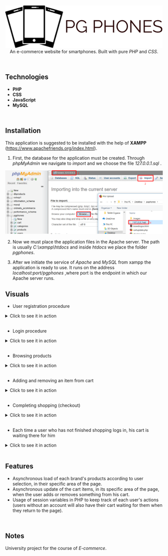<p align="center">
  <img src="./pgphones/images/logo.png"/> <br> 
  An e-commerce website for smartphones. Built with pure <i>PHP</i> and <i>CSS</i>.
</p>
<br> 

## Technologies
* **PHP**
* **CSS**
* **JavaScript**
* **MySQL**
<br>

## Installation
This application is suggested to be installed with the help of **XAMPP** (https://www.apachefriends.org/index.html).

1. First, the database for the application must be created. Through _phpMyAdmin_ we navigate to _import_ and we choose the file _127.0.0.1.sql_ .
<p align="center"> <img src="./img_for_readme/dbinst.png"/ width="650"> </p>

2. Now we must place the application files in the Apache server. The path is usually _C:\xampp\htdocs_ and inside _htdocs_ we place the folder _pgphones_.

3. After we initiate the service of _Apache_ and _MySQL_ from xampp the application is ready to use. It runs on the address _localhost:port/pgphones_ ,where port is the endpoint in which our Apache server runs.


## Visuals
* User registration procedure
<details>  <summary>Click to see it in action</summary>
  <p align="center">
    <img src="./img_for_readme/1.gif"/>
    <br>
    <b>Successful registration</b>
    <br>
    <sub><i>(GIF - Duration: 14 seconds)</i></sub> <br> <br>
    <img src="./img_for_readme/1.1.gif"/>
    <br>
    <b>Attempting to register with an already registered email address</b>
    <br>
    <sub><i>(GIF - Duration: 14 seconds)</i></sub>
  </p>
</details>
<br>

* Login procedure
<details>  <summary>Click to see it in action</summary>
  <p align="center"> <img src="./img_for_readme/2.gif"/>
    <br>
    <sub><i>(GIF - Duration: 8 seconds)</i></sub>
  </p>
</details>
<br>

* Browsing products
<details>  <summary>Click to see it in action</summary>
  <p align="center"> <img src="./img_for_readme/3.gif"/>
    <br>
    <sub><i>(GIF - Duration: 14 seconds)</i></sub>
  </p>
</details>
<br>

* Adding and removing an item from cart
<details>  <summary>Click to see it in action</summary>
  <p align="center"> <img src="./img_for_readme/4.gif"/>
    <br>
    <sub><i>(GIF - Duration: 14 seconds)</i></sub>
  </p>
</details>
<br>

* Completing shopping (checkout)
<details>  <summary>Click to see it in action</summary>
  <p align="center"> <img src="./img_for_readme/5.gif"/>
    <br>
    <b> Checking out without user account </b> <br>
    <sub><i>(GIF - Duration: 14 seconds)</i></sub> <br>
    <br>
    <img src="/img_for_readme/5.1.png"/ width="650">
    <br>
    <b> Checking out with user account - Shipping details are filled automatically </b>
  </p>
</details>
<br>

* Each time a user who has not finished shopping logs in, his cart is waiting there for him
<details>  <summary>Click to see it in action</summary>
  <p align="center"> <img src="./img_for_readme/6.gif"/>
    <br>
    <sub><i>(GIF - Duration: 8 seconds)</i></sub>
  </p>
</details>
<br>

## Features
* Asynchronous load of each brand's products according to user selection, in their specific area of the page.
* Asynchronous update of the cart items, in its specific area of the page, when the user adds or removes something from his cart.
* Usage of session variables in PHP to keep track of each user's actions (users without an account will also have their cart waiting for them when they return to the page).
<br>

## Notes
University project for the course of _E-commerce_.
